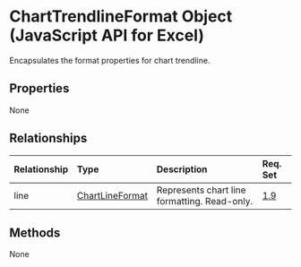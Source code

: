 # ChartTrendlineFormat Object (JavaScript API for Excel)

Encapsulates the format properties for chart trendline.

## Properties

None

## Relationships
| Relationship | Type	|Description| Req. Set|
|:---------------|:--------|:----------|:----|
|line|[ChartLineFormat](chartlineformat.md)|Represents chart line formatting. Read-only.|[1.9](../requirement-sets/excel-api-requirement-sets.md)|

## Methods
None

